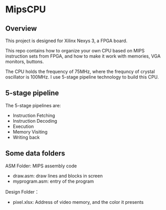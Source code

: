 # MipsCPU

## Overview

This project is designed for Xilinx Nexys 3, a FPGA board.

This repo contains how to organize your own CPU based on MIPS instruction sets from FPGA, and how to make it work with memories, VGA monitors, buttons.

The CPU holds the frequency of 75MHz, where the frequncy of crystal oscillator is 100MHz. I use 5-stage pipeline technology to build this CPU.

## 5-stage pipeline

The 5-stage pipelines are:
- Instruction Fetching
- Instruction Decoding
- Execution
- Memory Visiting
- Writing back


## Some data folders

ASM Folder: MIPS assembly code
- draw.asm: draw lines and blocks in screen
- myprogram.asm: entry of the program

Design Folder：
- pixel.xlsx: Address of video memory, and the color it presents
